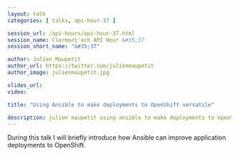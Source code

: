 ```yaml
---
layout: talk
categories: [ talks, api-hour-37 ]

session_url: /api-hours/api-hour-37.html
session_name: Clermont'ech API Hour &#35;37
session_short_name: "&#35;37"

author: Julien Maupetit
author_url: https://twitter.com/julienmaupetit
author_image: julienmaupetit.jpg

slides_url:
video:

title: "Using Ansible to make deployments to OpenShift versatile"

description: julien maupetit using ansible to make deployments to openShif versatile
---
```




During this talk I will briefly introduce how Ansible can improve application deployments to OpenShift.

